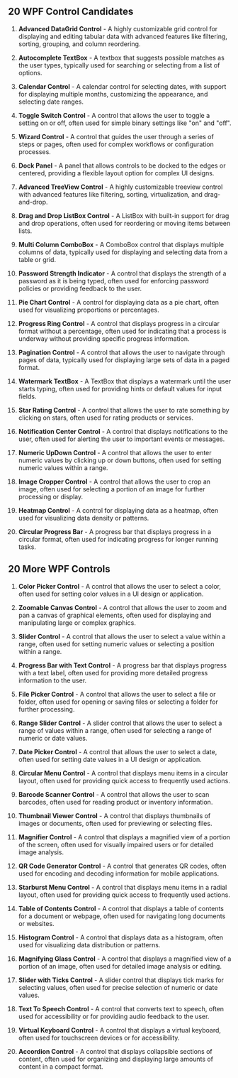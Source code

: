 ## 20 WPF Control Candidates

1. **Advanced DataGrid Control** - A highly customizable grid control for displaying and editing tabular data with advanced features like filtering, sorting, grouping, and column reordering.

2. **Autocomplete TextBox** - A textbox that suggests possible matches as the user types, typically used for searching or selecting from a list of options.

3. **Calendar Control** - A calendar control for selecting dates, with support for displaying multiple months, customizing the appearance, and selecting date ranges.

4. **Toggle Switch Control** - A control that allows the user to toggle a setting on or off, often used for simple binary settings like "on" and "off".

5. **Wizard Control** - A control that guides the user through a series of steps or pages, often used for complex workflows or configuration processes.

6. **Dock Panel** - A panel that allows controls to be docked to the edges or centered, providing a flexible layout option for complex UI designs.

7. **Advanced TreeView Control** - A highly customizable treeview control with advanced features like filtering, sorting, virtualization, and drag-and-drop.

8. **Drag and Drop ListBox Control** - A ListBox with built-in support for drag and drop operations, often used for reordering or moving items between lists.

9. **Multi Column ComboBox** - A ComboBox control that displays multiple columns of data, typically used for displaying and selecting data from a table or grid.

10. **Password Strength Indicator** - A control that displays the strength of a password as it is being typed, often used for enforcing password policies or providing feedback to the user.

11. **Pie Chart Control** - A control for displaying data as a pie chart, often used for visualizing proportions or percentages.

12. **Progress Ring Control** - A control that displays progress in a circular format without a percentage, often used for indicating that a process is underway without providing specific progress information.

13. **Pagination Control** - A control that allows the user to navigate through pages of data, typically used for displaying large sets of data in a paged format.

14. **Watermark TextBox** - A TextBox that displays a watermark until the user starts typing, often used for providing hints or default values for input fields.

15. **Star Rating Control** - A control that allows the user to rate something by clicking on stars, often used for rating products or services.

16. **Notification Center Control** - A control that displays notifications to the user, often used for alerting the user to important events or messages.

17. **Numeric UpDown Control** - A control that allows the user to enter numeric values by clicking up or down buttons, often used for setting numeric values within a range.

18. **Image Cropper Control** - A control that allows the user to crop an image, often used for selecting a portion of an image for further processing or display.

19. **Heatmap Control** - A control for displaying data as a heatmap, often used for visualizing data density or patterns.

20. **Circular Progress Bar** - A progress bar that displays progress in a circular format, often used for indicating progress for longer running tasks.

## 20 More WPF Controls

1. **Color Picker Control** - A control that allows the user to select a color, often used for setting color values in a UI design or application.

2. **Zoomable Canvas Control** - A control that allows the user to zoom and pan a canvas of graphical elements, often used for displaying and manipulating large or complex graphics.

3. **Slider Control** - A control that allows the user to select a value within a range, often used for setting numeric values or selecting a position within a range.

4. **Progress Bar with Text Control** - A progress bar that displays progress with a text label, often used for providing more detailed progress information to the user.

5. **File Picker Control** - A control that allows the user to select a file or folder, often used for opening or saving files or selecting a folder for further processing.

6. **Range Slider Control** - A slider control that allows the user to select a range of values within a range, often used for selecting a range of numeric or date values.

7. **Date Picker Control** - A control that allows the user to select a date, often used for setting date values in a UI design or application.

8. **Circular Menu Control** - A control that displays menu items in a circular layout, often used for providing quick access to frequently used actions.

9. **Barcode Scanner Control** - A control that allows the user to scan barcodes, often used for reading product or inventory information.

10. **Thumbnail Viewer Control** - A control that displays thumbnails of images or documents, often used for previewing or selecting files.

11. **Magnifier Control** - A control that displays a magnified view of a portion of the screen, often used for visually impaired users or for detailed image analysis.

12. **QR Code Generator Control** - A control that generates QR codes, often used for encoding and decoding information for mobile applications.

13. **Starburst Menu Control** - A control that displays menu items in a radial layout, often used for providing quick access to frequently used actions.

14. **Table of Contents Control** - A control that displays a table of contents for a document or webpage, often used for navigating long documents or websites.

15. **Histogram Control** - A control that displays data as a histogram, often used for visualizing data distribution or patterns.

16. **Magnifying Glass Control** - A control that displays a magnified view of a portion of an image, often used for detailed image analysis or editing.

17. **Slider with Ticks Control** - A slider control that displays tick marks for selecting values, often used for precise selection of numeric or date values.

18. **Text To Speech Control** - A control that converts text to speech, often used for accessibility or for providing audio feedback to the user.

19. **Virtual Keyboard Control** - A control that displays a virtual keyboard, often used for touchscreen devices or for accessibility.

20. **Accordion Control** - A control that displays collapsible sections of content, often used for organizing and displaying large amounts of content in a compact format.

